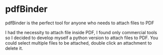# pdfBinder
pdfBinder is the perfect tool for anyone who needs to attach files to PDF

I had the necessity to attach file inside PDF, I found only commercial tools so I decided to develop myself a python version to attach files to PDF.
You could select multiple files to be attached, double click an attachment to delete it.
